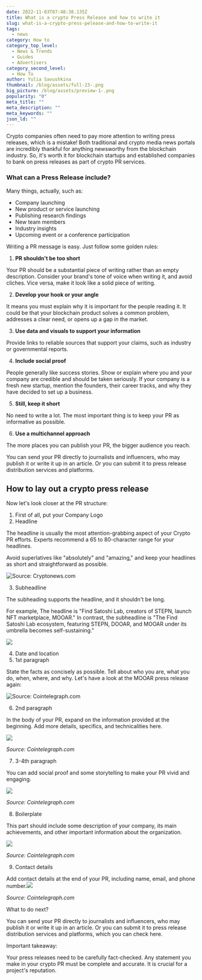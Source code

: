 ```yaml
---
date: 2022-11-03T07:48:38.135Z
title: What is a crypto Press Release and how to write it
slug: what-is-a-crypto-press-pelease-and-how-to-write-it
tags:
  - news
category: How to
category_top_level:
  - News & Trends
  - Guides
  - Advertisers
category_second_level:
  - How To
author: Yulia Savushkina
thumbnail: /blog/assets/full-23-.png
big_picture: /blog/assets/preview-1-.png
popularity: "0"
meta_title: ""
meta_description: ""
meta_keywords: ""
json_ld: ""
---
```

Crypto companies often need to pay more attention to writing press releases, which is a mistake! Both traditional and crypto media news portals are incredibly thankful for anything newsworthy from the blockchain industry. So, it's worth it for blockchain startups and established companies to bank on press releases as part of crypto PR services.

### What can a Press Release include? 

Many things, actually, such as: 

* Company launching 
* New product or service launching 
* Publishing research findings
* New team members 
* Industry insights
* Upcoming event or a conference participation 

Writing a PR message is easy. Just follow some golden rules: 

1. **PR shouldn't be too short** 

Your PR should be a substantial piece of writing rather than an empty description. Consider your brand's tone of voice when writing it, and avoid cliches. Vice versa, make it look like a solid piece of writing. 

2. **Develop your hook or your angle**

It means you must explain why it is important for the people reading it. It could be that your blockchain product solves a common problem, addresses a clear need, or opens up a gap in the market. 

3. **Use data and visuals to support your information**

Provide links to reliable sources that support your claims, such as industry or governmental reports.

4. **Include social proof**

People generally like success stories. Show or explain where you and your company are credible and should be taken seriously. If your company is a fresh new startup, mention the founders, their career tracks, and why they have decided to set up a business. 

5. **Still, keep it short**

No need to write a lot. The most important thing is to keep your PR as informative as possible. 

6. **Use a multichannel approach** 

The more places you can publish your PR, the bigger audience you reach. 

You can send your PR directly to journalists and influencers, who may publish it or write it up in an article. Or you can submit it to press release distribution services and platforms.

## How to lay out a crypto press release

Now let's look closer at the PR structure: 

1. First of all, put your Company Logo
2. Headline

The headline is usually the most attention-grabbing aspect of your Crypto PR efforts. Experts recommend a 65 to 80-character range for your headlines.

Avoid superlatives like "absolutely" and "amazing," and keep your headlines as short and straightforward as possible. 

![](/blog/assets/снимок-экрана-2022-11-02-в-16.50.17.png "Source: Cryptonews.com")

3. Subheadline 

The subheading supports the headline, and it shouldn't be long. 

For example, The headline is "Find Satoshi Lab, creators of STEPN, launch NFT marketplace, MOOAR." In contrast, the subheadline is "The Find Satoshi Lab ecosystem, featuring STEPN, DOOAR, and MOOAR under its umbrella becomes self-sustaining."

![](/blog/assets/снимок-экрана-2022-11-02-в-16.58.54.png)

4. Date and location 
5. 1st paragraph 

State the facts as concisely as possible. Tell about who you are, what you do, when, where, and why. Let's have a look at the MOOAR press release again: 

![](https://lh3.googleusercontent.com/ELJ7_y30HvltYgEFE1KBMHytvQ7Hh8JJlykDqNXuG3dXFpKGxC0vrIxrE8lgyLmlKS_2LTOnqjfolXPIhJsLSrLymcKaFzIPzpQBOrZmthT7CnBIdRkmTVQklegsNWaiCnbVAuChYSp0dDM4EH-OG5HZ-yNaWYPS0KEWx09Slt2c4RjX3mSxruMeTDdl "Source: Cointelegraph.com")

6. 2nd paragraph

In the body of your PR, expand on the information provided at the beginning. Add more details, specifics, and technicalities here.

![](https://lh3.googleusercontent.com/5DKbrsRPK7Va60b3FRo-Sxhq1Av6xxfKF62xNxKdiQ7hIdMzvGh-RWjItjM1hCrM61gBuyIbf2Sf4dWaGvEjqDGV-YezfUkRxzdFDB5Ynps6QAmzmC9pbrMEUJuvee4o68oQABGJhsQqWhco2o5v7dBdozx7H_1e13UVosb_4Au0bNHs6RrnxsOxpNCH)

*Source: Cointelegraph.com*

7. 3-4th paragraph 

You can add social proof and some storytelling to make your PR vivid and engaging. 

![](https://lh4.googleusercontent.com/F5Y2CD610GjXIGgsbWaMq6oJ6clOMn0n3M0trs1PHeEAkdOaoU3SIqOKDEGFnpJZAqW5BcgJlFwNGkGf6NxPN4-1EAI6Z2couNkY-FHyoRxaTV4wEY_vXDEXLwCBW-2ffCqfWtlLlsaPYXvBZjiAQQT0HRJALHSsGhHtVETcTTwudECY2jjAM-5yCWZV)

*Source: Cointelegraph.com*

8. Boilerplate 

This part should include some description of your company, its main achievements, and other important information about the organization.

![](https://lh4.googleusercontent.com/8yGsoRynYQS8ZBHqwNukEJkjI0zg7oUoPWiPj9i0b-cFP3lFVqPKIOgRahhQoZKmeeXB1w8psXIqolT34xUok28E2Z33KscQZkif5X55on7CeBuAmH_meSRrHQZjEXK_0GCEE2h4sPEpXeKc2VG355e7V1pwBTJ-McsJ17y8iOURUTPPfPnu9-Y04P3M)

*Source: Cointelegraph.com*

9. Contact details 

Add contact details at the end of your PR, including name, email, and phone number.![](https://lh4.googleusercontent.com/_rVoQfAiih-QSs7snNRnch-nbmKFXCM5oopOyE2p9e9GkscKi__gWsFbDFyAhDMlCQV1vnXniuFBHlyafIs_3SGy8Ncw966enOYAcPJ-jeFUVaSfLPkGiyQ67IVNA3quvVF9LYKNhm06CD99biY9cVQpwCE6icGlRClY_UZTPFsJCeXcH0EwMD8huGYu)

*Source: Cointelegraph.com*

What to do next?

You can send your PR directly to journalists and influencers, who may publish it or write it up in an article. Or you can submit it to press release distribution services and platforms, which you can check here.  

Important takeaway:

Your press releases need to be carefully fact-checked. Any statement you make in your crypto PR must be complete and accurate. It is crucial for a project's reputation.